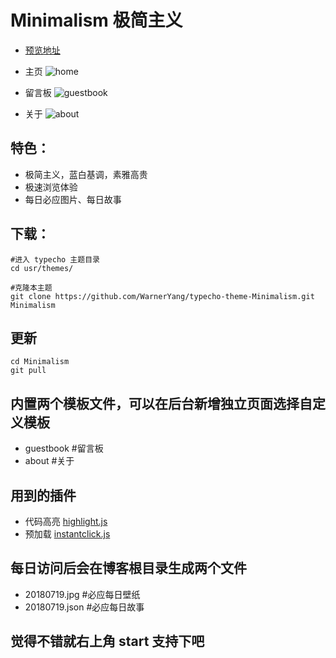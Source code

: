 
#  Minimalism 极简主义

- [预览地址](http://blog.yanghuaqiang.com)

- 主页
![home](https://github.com/WarnerYang/typecho-theme-Minimalism/blob/master/img/20180711111518.png)


- 留言板
![guestbook](https://github.com/WarnerYang/typecho-theme-Minimalism/blob/master/img/20180711151247.png)

- 关于
![about](https://github.com/WarnerYang/typecho-theme-Minimalism/blob/master/img/20180711154545.png)

## 特色：
- 极简主义，蓝白基调，素雅高贵
- 极速浏览体验
- 每日必应图片、每日故事

## 下载：

```
#进入 typecho 主题目录
cd usr/themes/

#克隆本主题
git clone https://github.com/WarnerYang/typecho-theme-Minimalism.git Minimalism

```
## 更新
```
cd Minimalism 
git pull
```


## 内置两个模板文件，可以在后台新增独立页面选择自定义模板
- guestbook #留言板
- about     #关于

## 用到的插件
- 代码高亮 [highlight.js](https://highlightjs.org/) 
- 预加载 [instantclick.js](http://instantclick.io/)

## 每日访问后会在博客根目录生成两个文件
- 20180719.jpg  #必应每日壁纸
- 20180719.json #必应每日故事

## 觉得不错就右上角  start 支持下吧
